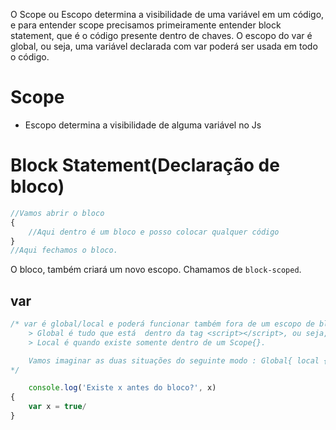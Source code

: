 O Scope ou Escopo determina a visibilidade de uma variável em um código, e para entender scope precisamos primeiramente entender block statement, que é o código presente dentro de chaves. O escopo do var é global, ou seja, uma variável declarada com var poderá ser usada em todo o código.


# Scope

* Escopo determina a visibilidade de alguma variável no Js

# Block Statement(Declaração de bloco)

```js
//Vamos abrir o bloco
{
    //Aqui dentro é um bloco e posso colocar qualquer código
}
//Aqui fechamos o bloco.    
```

O bloco, também criará um novo escopo. Chamamos de `block-scoped`.


## var
```js
/* var é global/local e poderá funcionar também fora de um escopo de bloco
    > Global é tudo que está  dentro da tag <script></script>, ou seja, vamos imaginar que existe duas chavês envolvendo todo o código.
    > Local é quando existe somente dentro de um Scope{}.

    Vamos imaginar as duas situações do seguinte modo : Global{ local { } },  
*/

    console.log('Existe x antes do bloco?', x)
{
    var x = true/
}


```